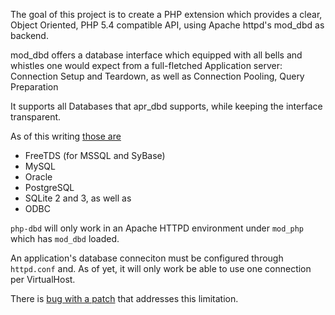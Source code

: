 The goal of this project is to create a PHP extension which provides
a clear, Object Oriented, PHP 5.4 compatible API, using Apache httpd's mod_dbd
as backend.

mod_dbd offers a database interface which equipped with all bells
and whistles one would expect from a full-fletched Application server:
Connection Setup and Teardown, as well as Connection Pooling, Query Preparation

It supports all Databases that apr_dbd supports, while keeping the
interface transparent.

As of this writing [those are](http://httpd.apache.org/docs/current/mod/mod_dbd.html#dbdparams)

* FreeTDS (for MSSQL and SyBase)
* MySQL
* Oracle
* PostgreSQL
* SQLite 2 and 3, as well as
* ODBC


`php-dbd` will only work in an Apache HTTPD environment
under `mod_php` which has `mod_dbd` loaded.

An application's database conneciton must be configured through
`httpd.conf` and. As of yet, it will only work be able to use
one connection per VirtualHost.

There is [bug with a patch](https://issues.apache.org/bugzilla/show_bug.cgi?id=45456)
that addresses this limitation.
